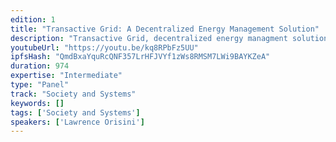 ```yaml
---
edition: 1
title: "Transactive Grid: A Decentralized Energy Management Solution"
description: "Transactive Grid, decentralized energy managment solution An Ethereum-enabled Community Energy Market Sharing Economy for Microgrids is a joint venture uniting LO3 Energy (http://lo3energy.com/) and ConsenSys (https://consensys.net/)."
youtubeUrl: "https://youtu.be/kq8RPbFz5UU"
ipfsHash: "QmdBxaYquRcQNF357LrHFJVYf1zWs8RMSM7LWi9BAYKZeA"
duration: 974
expertise: "Intermediate"
type: "Panel"
track: "Society and Systems"
keywords: []
tags: ['Society and Systems']
speakers: ['Lawrence Orisini']
---
```

